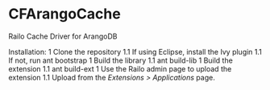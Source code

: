 CFArangoCache
=============

Railo Cache Driver for ArangoDB

Installation:
1 Clone the repository
1.1 If using Eclipse, install the Ivy plugin
1.1 If not, run ant bootstrap
1 Build the library
1.1 ant build-lib
1 Build the extension
1.1 ant build-ext
1 Use the Railo admin page to upload the extension
1.1 Upload from the *Extensions > Applications* page.
